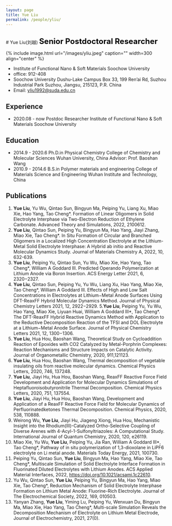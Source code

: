 ```yaml
---
layout: page
title: Yue Liu
permalink: /people/yliu/
---
```


<br />   
# <a name="yliu"></a>Yue Liu(刘越)
<span style="color:black;font-size:18pt;font-weight:bold">Senior Postdoctoral Researcher</span>  


{% include image.html url="/images/yliu.jpeg" caption="" width=300 align="center" %}

- Institute of Functional Nano & Soft Materials Soochow University
- office: 912-408
- Soochow University Dushu-Lake Campus Box 33, 199 Ren’ai Rd, Suzhou Industrial Park Suzhou, Jiangsu, 215123, P.R. China
- Email: [yliu1992@suda.edu.cn](yliu1992@suda.edu.cn)  

## Experience
- 2020.08 - now
Postdoc Researcher
Institute of Functional Nano & Soft Materials
Soochow University
## Education
- 2014.9 - 2020.6
Ph.D.in Physical Chemistry
College of Chemistry and Molecular Sciences
Wuhan University, China
Advisor: Prof. Baoshan Wang
- 2010.9 - 2014.6
B.S.in Polymer materials and engineering
College of Materials Science and Engineering
Wuhan Institute and Technology, China
## Publications
1. **Yue Liu**, Yu Wu, Qintao Sun, Bingyun Ma, Peiping Yu, Liang Xu, Miao Xie, Hao Yang, Tao Cheng*. Formation of Linear Oligomers in Solid Electrolyte Interphase via Two-Electron Reduction of Ethylene Carbonate. Advanced Theory and Simulations, 2022, 2100612.
2. **Yue Liu**, Qintao Sun, Peiping Yu, Bingyun Ma, Hao Yang, Jiayi Zhang, Miao Xie, Tao Cheng*. In Situ Formation of Circular and Branched Oligomers in a Localized High Concentration Electrolyte at the Lithium-Metal Solid Electrolyte Interphase: A Hybrid ab initio and Reactive Molecular Dynamics Study. Journal of Materials Chemistry A, 2022, 10, 632-639.
3. **Yue Liu**, Peiping Yu, Qintao Sun, Yu Wu, Miao Xie, Hao Yang, Tao Cheng*,  William A Goddard III. Predicted Operando Polymerization at Lithium Anode via Boron Insertion. ACS Energy Letter 2021, 6, 2320−2327.
4. **Yue Liu**, Qintao Sun, Peiping Yu, Yu Wu, Liang Xu, Hao Yang, Miao Xie, Tao Cheng*, William A Goddard III. Effects of High and Low Salt Concentrations in Electrolytes at Lithium−Metal Anode Surfaces Using DFT-ReaxFF Hybrid Molecular
Dynamics Method. Journal of Physical Chemistry Letters 2021, 12, 2922−2929.
5.**Yue Liu**, Peiping Yu, Yu Wu, Hao Yang, Miao Xie, Liyuan Huai, William A Goddard III*, Tao Cheng*. The DFT-ReaxFF Hybrid Reactive Dynamics Method with Application to the Reductive Decomposition Reaction of the TFSI and DOL Electrolyte at a Lithium−Metal Anode Surface. Journal of Physical Chemistry Letters 2021, 12, 1300−1306.   
6. **Yue Liu**, Hua Hou, Baoshan Wang, Theoretical Study on Cycloaddition Reaction of Epoxides with CO2 Catalyzed by Metal-Porphrin Complexes: Reaction Mechanisms and Structure Impacts on Catalytic Activity. Journal of Organometallic Chemistry, 2020, 911,121123.
7. **Yue Liu**, Hua Hou, Baoshan Wang, Thermal decomposition of vegetable insulating oils from reactive molecular dynamics. Chemical Physics Letters, 2020, 746, 137248.
8. **Yue Liu**, Jiayi Hu, Hua Hou, Baoshan Wang, ReaxFF Reactive Force Field Development and Application for Molecular Dynamics Simulations of Heptafluoroisobutyronitrile Thermal Decomposition. Chemical Physics Letters, 2020, 751, 137554.
9. **Yue Liu**, Jiayi Hu, Hua Hou, Baoshan Wang, Development and Application of a ReaxFF Reactive Force Field for Molecular Dynamics of Perfluorinatedketones Thermal Decomposition. Chemical Physics, 2020, 538, 110888.
10. Weirong Wu, **Yue Liu**, Jiayi Hu, Jiageng Xiong, Hua Hou, Mechanistic Insight into the Rhodium(III)-Catalyzed Ortho-Selective Coupling of Diverse Arenes with 4-Acyl-1-Sulfonyltriazoles: A Computational Study. International Journal of Quantum Chemistry, 2020, 120, e26119.
11. Miao Xie, Yu Wu, **Yue Liu**, Peiping Yu, Jia Ran, William A Goddard III*, Tao Cheng*, Pathway of in situ polymerization of 1,3-dioxolane in LiPF6 electrolyte on Li metal anode. Materials Today Energy, 2021, 100730.
12. Peiping Yu, Qintao Sun, **Yue Liu**, Bingyun Ma, Hao Yang, Miao Xie, Tao Cheng*, Multiscale Simulation of Solid Electrolyte Interface Formation in Fluorinated Diluted Electrolytes with Lithium Anodes. ACS Applied Material Interfaces, 2022, https://doi.org/10.1021/acsami.1c22610.
13. Yu Wu, Qintao Sun, **Yue Liu**, Peiping Yu, Bingyun Ma, Hao Yang, Miao Xie, Tao Cheng*, Reduction Mechanism of Solid Electrolyte Interphase Formation on Lithium Metal Anode: Fluorine-Rich Electrolyte. Journal of The Electrochemical Society, 2022, 169, 010503. 
14. Yanyan Zhang, **Yue Liu**, Yiming Lu, Peiping Yu, Wenxuan Du, Bingyun Ma, Miao Xie, Hao Yang, Tao Cheng*, Multi-scale Simulation Reveals the Decomposition Mechanism of Electrolyte on Lithium Metal Electrode, Journal of Electrochemistry, 2021, 27(0). 
